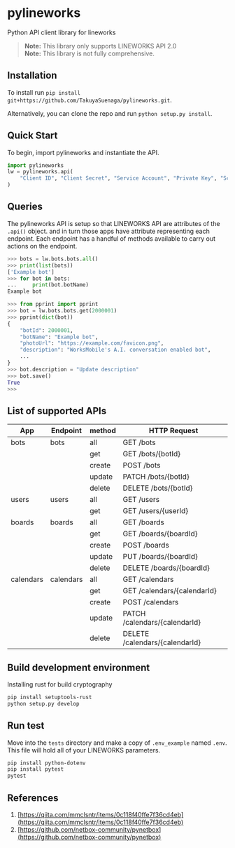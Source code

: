 # pylineworks
Python API client library for lineworks

> **Note:** This library only supports LINEWORKS API 2.0  
> **Note:** This library is not fully comprehensive.

## Installation

To install run `pip install git+https://github.com/TakuyaSuenaga/pylineworks.git`.

Alternatively, you can clone the repo and run `python setup.py install`.

## Quick Start

To begin, import pylineworks and instantiate the API.

```python
import pylineworks
lw = pylineworks.api(
    "Client ID", "Client Secret", "Service Account", "Private Key", "Scope"
)
```

## Queries

The pylineworks API is setup so that LINEWORKS API are attributes of the `.api()` object. and in turn those apps have attribute representing each endpoint. Each endpoint has a handful of methods available to carry out actions on the endpoint.

```python
>>> bots = lw.bots.bots.all()
>>> print(list(bots))
['Example bot']
>>> for bot in bots:
...     print(bot.botName)
Example bot
```

```python
>>> from pprint import pprint
>>> bot = lw.bots.bots.get(2000001)
>>> pprint(dict(bot))
{
    "botId": 2000001,
    "botName": "Example bot",
    "photoUrl": "https://example.com/favicon.png",
    "description": "WorksMobile's A.I. conversation enabled bot",
    ...
}
>>> bot.description = "Update description"
>>> bot.save()
True
>>> 
```

## List of supported APIs

|App       |Endpoint  |method |HTTP Request                   |
|----------|----------|-------|-------------------------------|
|bots      |bots      |all    |GET /bots                      |
|          |          |get    |GET /bots/{botId}              |
|          |          |create |POST /bots                     |
|          |          |update |PATCH /bots/{botId}            |
|          |          |delete |DELETE /bots/{botId}           |
|users     |users     |all    |GET /users                     |
|          |          |get    |GET /users/{userId}            |
|boards    |boards    |all    |GET /boards                    |
|          |          |get    |GET /boards/{boardId}          |
|          |          |create |POST /boards                   |
|          |          |update |PUT /boards/{boardId}          |
|          |          |delete |DELETE /boards/{boardId}       |
|calendars |calendars |all    |GET /calendars                 |
|          |          |get    |GET /calendars/{calendarId}    |
|          |          |create |POST /calendars                |
|          |          |update |PATCH /calendars/{calendarId}  |
|          |          |delete |DELETE /calendars/{calendarId} |

## Build development environment

Installing rust for build cryptography

```sh
pip install setuptools-rust
python setup.py develop
```

## Run test

Move into the `tests` directory and make a copy of `.env_example` named `.env`.
This file will hold all of your LINEWORKS parameters.

```sh
pip install python-dotenv
pip install pytest
pytest
```

## References

1. [https://qiita.com/mmclsntr/items/0c118f40ffe7f36cd4eb](https://qiita.com/mmclsntr/items/0c118f40ffe7f36cd4eb)  
2. [https://github.com/netbox-community/pynetbox](https://github.com/netbox-community/pynetbox)  
